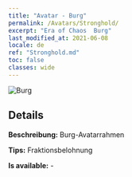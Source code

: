 ```yaml
---
title: "Avatar - Burg"
permalink: /Avatars/Stronghold/
excerpt: "Era of Chaos  Burg"
last_modified_at: 2021-06-08
locale: de
ref: "Stronghold.md"
toc: false
classes: wide
---
```

 ![Burg](/images/a/avatarFrame_4.png)

## Details

 **Beschreibung:** Burg-Avatarrahmen 

 **Tips:** Fraktionsbelohnung 

 **Is available:**  - 

